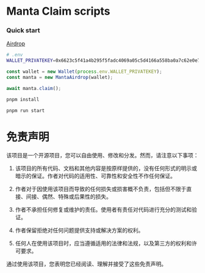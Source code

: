 # Manta Claim scripts

### Quick start

[Airdrop](https://airdrop.manta.network/)

``` bash
# .env
WALLET_PRIVATEKEY=0x6623c5f41a4b295f5fadc4069a05c5d4166a558ba0a7c62e0e781bd0c1d325b3
```

```js
const wallet = new Wallet(process.env.WALLET_PRIVATEKEY);
const manta = new MantaAirdrop(wallet);

await manta.claim();
```

``` bash
pnpm install

pnpm run start
```

# 免责声明

该项目是一个开源项目，您可以自由使用、修改和分发。然而，请注意以下事项：

1. 该项目的所有代码、文档和其他内容是按原样提供的，没有任何形式的明示或暗示的保证。作者对代码的适用性、可靠性和安全性不作任何保证。

2. 作者对于因使用该项目而导致的任何损失或损害概不负责，包括但不限于直接、间接、偶然、特殊或后果性的损失。

3. 作者不承担任何修复或维护的责任。使用者有责任对代码进行充分的测试和验证。

4. 作者保留拒绝对任何问题提供支持或解决方案的权利。

5. 任何人在使用该项目时，应当遵循适用的法律和法规，以及第三方的权利和许可要求。

通过使用该项目，您表明您已经阅读、理解并接受了这些免责声明。
